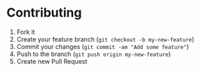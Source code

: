 # Contributing

1. Fork it
2. Create your feature branch (`git checkout -b my-new-feature`)
3. Commit your changes (`git commit -am "Add some feature"`)
4. Push to the branch (`git push origin my-new-feature`)
5. Create new Pull Request
